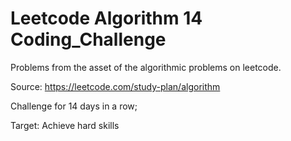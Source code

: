 # Leetcode Algorithm 14 Coding_Challenge

Problems from the asset of the algorithmic problems on leetcode.

Source: https://leetcode.com/study-plan/algorithm

Challenge for 14 days in a row;

Target: Achieve hard skills

